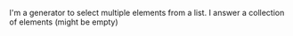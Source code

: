 I'm a generator to select multiple elements from a list.
I answer a collection of elements (might be empty)
